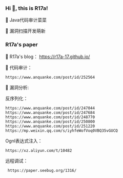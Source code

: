 ### Hi 👋, this is R17a!

🌵 Java代码审计菜菜

🌵 漏洞扫描开发萌新

### R17a's paper

🌟 R17a's blog： https://r17a-17.github.io/

🌟 代码审计：

    https://www.anquanke.com/post/id/252564
    
🌟 漏洞分析:

   反序列化：
   
    https://www.anquanke.com/post/id/247044
    https://www.anquanke.com/post/id/247684
    https://www.anquanke.com/post/id/248770
    https://www.anquanke.com/post/id/250800
    https://www.anquanke.com/post/id/251220
    https://mp.weixin.qq.com/s/iyhfeWofVoq0VBQ35vGUCQ
    
   Ognl表达式注入：
   
    https://xz.aliyun.com/t/10482
    
   远程调试：
   
     https://paper.seebug.org/1316/



<!--
**r17a-17/r17a-17** is a ✨ _special_ ✨ repository because its `README.md` (this file) appears on your GitHub profile.

Here are some ideas to get you started:

- 🔭 I’m currently working on ...
- 🌱 I’m currently learning ...
- 👯 I’m looking to collaborate on ...
- 🤔 I’m looking for help with ...
- 💬 Ask me about ...
- 📫 How to reach me: ...
- 😄 Pronouns: ...
- ⚡ Fun fact: ...
-->
